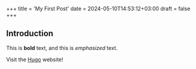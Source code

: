 +++
title = 'My First Post'
date = 2024-05-10T14:53:12+03:00
draft = false
+++
## Introduction

This is **bold** text, and this is *emphasized* text.

Visit the [Hugo](https://gohugo.io) website!
